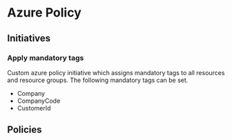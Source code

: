 # Azure Policy
## Initiatives
### Apply mandatory tags
Custom azure policy initiative which assigns mandatory tags to all resources and resource groups. The following mandatory tags can be set.

- Company
- CompanyCode
- CustomerId

## Policies

